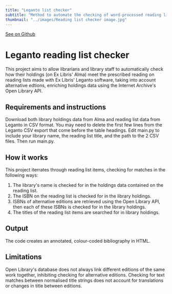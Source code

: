 ```yaml
---
title: "Leganto list checker"
subtitle: "Method to automate the checking of word-processed reading lists"
thumbnail: "../images/Reading list checker image.jpg"
---
```


[See on Github](https://github.com/harrybartholomew/leganto_list_checker)

# Leganto reading list checker

This project aims to allow librarians and library staff to automatically check how their holdings (on Ex Libris' Alma)
meet the prescribed reading on reading lists made with Ex Libris' Leganto software, taking into account alternative
edtions, enriching holdings data using the Internet Archive's Open Library API.

## Requirements and instructions

Download both library holdings data from Alma and reading list data from Leganto in CSV format. You may need to delete
the first few lines from the Leganto CSV export that come before the table headings. Edit main.py to include your
library name, the reading list title, and the path to the 2 CSV files. Then run main.py.

## How it works

This project iterrates through reading list items, checking for matches in the following ways:

1. The library's name is checked for in the holdings data contained on the reading list.
2. The ISBN on the reading list is checked for in the library holdings.
3. ISBNs of alternative editions are retrieved using the Open Library API, then each of these ISBNs is checked for in
   the library holdings.
4. The titles of the reading list items are searched for in library holdings.

## Output

The code creates an annotated, colour-coded bibliography in HTML.

## Limitations

Open Library's database does not always link different editions of the same work together, inhibiting checking for
alternative editions. Checking for text matches between normalised title strings does not account for translations or
changes in title between editions.

